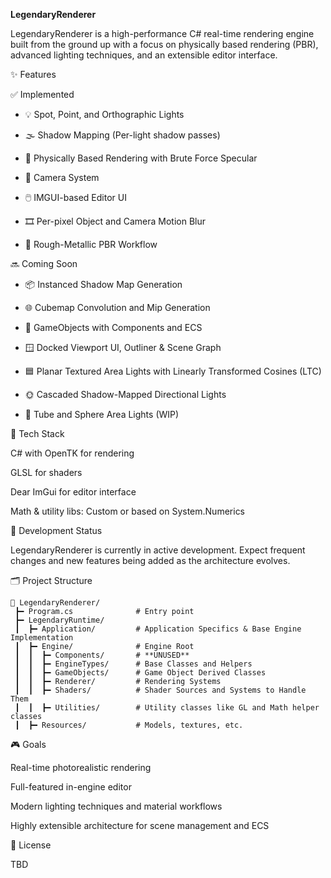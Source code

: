 **LegendaryRenderer**

LegendaryRenderer is a high-performance C# real-time rendering engine built from the ground up with a focus on physically based rendering (PBR), advanced lighting techniques, and an extensible editor interface.

✨ Features

✅ Implemented

- 💡 Spot, Point, and Orthographic Lights

- 🌫️ Shadow Mapping (Per-light shadow passes)

- 💎 Physically Based Rendering with Brute Force Specular

- 🎥 Camera System

- 🖱️ IMGUI-based Editor UI

- 🎞️ Per-pixel Object and Camera Motion Blur

- 🧪 Rough-Metallic PBR Workflow

🔜 Coming Soon

- 📦 Instanced Shadow Map Generation

- 🌐 Cubemap Convolution and Mip Generation

- 🧩 GameObjects with Components and ECS

- 🪟 Docked Viewport UI, Outliner & Scene Graph

- 🟦 Planar Textured Area Lights with Linearly Transformed Cosines (LTC)

- 🌞 Cascaded Shadow-Mapped Directional Lights

- 🔵 Tube and Sphere Area Lights (WIP)

🧠 Tech Stack

C# with OpenTK for rendering

GLSL for shaders

Dear ImGui for editor interface

Math & utility libs: Custom or based on System.Numerics

🧪 Development Status

LegendaryRenderer is currently in active development. Expect frequent changes and new features being added as the architecture evolves.

🗂 Project Structure

```
📁 LegendaryRenderer/
 ┣━ Program.cs              # Entry point
 ┣━ LegendaryRuntime/
 ┃  ┣━ Application/         # Application Specifics & Base Engine Implementation
 ┃  ┣━ Engine/              # Engine Root
 ┃  ┃  ┣━ Components/       # **UNUSED**
 ┃  ┃  ┣━ EngineTypes/      # Base Classes and Helpers
 ┃  ┃  ┣━ GameObjects/      # Game Object Derived Classes
 ┃  ┃  ┣━ Renderer/         # Rendering Systems
 ┃  ┃  ┣━ Shaders/          # Shader Sources and Systems to Handle Them
 ┃  ┃  ┣━ Utilities/        # Utility classes like GL and Math helper classes
 ┃  ┣━ Resources/           # Models, textures, etc.
```
🎮 Goals

Real-time photorealistic rendering

Full-featured in-engine editor

Modern lighting techniques and material workflows

Highly extensible architecture for scene management and ECS

📄 License

TBD
